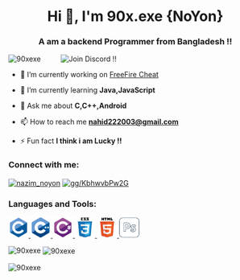 
<h1 align="center">Hi 👋, I'm 90x.exe {NoYon} </h1>
<h3 align="center">A am a backend Programmer from Bangladesh !!</h3>
<a href="https://discord.gg/KbhwvbPw2G" target="_blank">


<img align="right" alt="Join Discord !!" width="400" src="https://64.media.tumblr.com/7504e68a66376f5e2a7d6c443fd15856/tumblr_n9cmvzeGsf1rhfekio1_500.gif">
</a>
<p align="left"> <img src="https://komarev.com/ghpvc/?username=90xexe&label=Profile%20views&color=0e75b6&style=flat" alt="90xexe" /> </p>

- 🔭 I’m currently working on [FreeFire Cheat](https://github.com/90xExe/PanelUpdater)

- 🌱 I’m currently learning **Java,JavaScript**

- 💬 Ask me about **C,C++,Android**

- 📫 How to reach me **nahid222003@gmail.com**

- ⚡ Fun fact **I think i am Lucky !!**

<h3 align="left">Connect with me:</h3>
<p align="left">
<a href="https://instagram.com/nazim_noyon" target="blank"><img align="center" src="https://raw.githubusercontent.com/rahuldkjain/github-profile-readme-generator/master/src/images/icons/Social/instagram.svg" alt="nazim_noyon" height="30" width="40" /></a>
<a href="https://discord.gg/KbhwvbPw2G" target="blank"><img align="center" src="https://raw.githubusercontent.com/rahuldkjain/github-profile-readme-generator/master/src/images/icons/Social/discord.svg" alt="gg/KbhwvbPw2G" height="30" width="40" /></a>
</p>

<h3 align="left">Languages and Tools:</h3>
<p align="left"> <a href="https://www.cprogramming.com/" target="_blank" rel="noreferrer"> <img src="https://raw.githubusercontent.com/devicons/devicon/master/icons/c/c-original.svg" alt="c" width="40" height="40"/> </a> <a href="https://www.w3schools.com/cpp/" target="_blank" rel="noreferrer"> <img src="https://raw.githubusercontent.com/devicons/devicon/master/icons/cplusplus/cplusplus-original.svg" alt="cplusplus" width="40" height="40"/> </a> <a href="https://www.w3schools.com/cs/" target="_blank" rel="noreferrer"> <img src="https://raw.githubusercontent.com/devicons/devicon/master/icons/csharp/csharp-original.svg" alt="csharp" width="40" height="40"/> </a> <a href="https://www.w3schools.com/css/" target="_blank" rel="noreferrer"> <img src="https://raw.githubusercontent.com/devicons/devicon/master/icons/css3/css3-original-wordmark.svg" alt="css3" width="40" height="40"/> </a> <a href="https://www.w3.org/html/" target="_blank" rel="noreferrer"> <img src="https://raw.githubusercontent.com/devicons/devicon/master/icons/html5/html5-original-wordmark.svg" alt="html5" width="40" height="40"/> </a> <a href="https://www.photoshop.com/en" target="_blank" rel="noreferrer"> <img src="https://raw.githubusercontent.com/devicons/devicon/master/icons/photoshop/photoshop-line.svg" alt="photoshop" width="40" height="40"/> </a> </p>

<p><img align="left" src="https://github-readme-stats.vercel.app/api/top-langs?username=90xexe&show_icons=true&locale=en&layout=compact" alt="90xexe" /></p>

<p>&nbsp;<img align="center" src="https://github-readme-stats.vercel.app/api?username=90xexe&show_icons=true&locale=en" alt="90xexe" /></p>

<p><img align="center" src="https://github-readme-streak-stats.herokuapp.com/?user=90xexe&" alt="90xexe" /></p>
